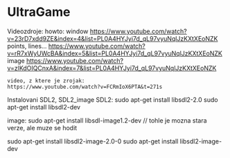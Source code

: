 # UltraGame
Videozdroje:
	howto:
	window
	https://www.youtube.com/watch?v=23rD7xdd9ZE&index=4&list=PL0A4HYJyi7d_qL97vyuNqlJzKXtXEoNZK
	points, lines...
	https://www.youtube.com/watch?v=rR7xWyUWcBA&index=5&list=PL0A4HYJyi7d_qL97vyuNqlJzKXtXEoNZK
	image
	https://www.youtube.com/watch?v=zlKdOIQCnxA&index=7&list=PL0A4HYJyi7d_qL97vyuNqlJzKXtXEoNZK

	video, z ktere je zrojak:
	https://www.youtube.com/watch?v=FCRmIoX6PTA&t=271s

Instalovani SDL2, SDL2_image
SDL2:
sudo apt-get install libsdl2-2.0
sudo apt-get install libsdl2-dev

image:
sudo apt-get install libsdl-image1.2-dev // tohle je mozna stara verze, ale muze se hodit

sudo apt-get install libsdl2-image-2.0-0
sudo apt-get install libsdl2-image-dev





	
